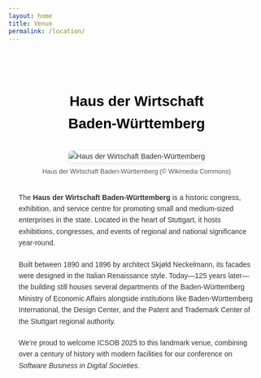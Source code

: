 ```yaml
---
layout: home
title: Venue
permalink: /location/
---
```




<style>
  .venue-container {
    max-width: 900px;
    margin: 0 auto;
    padding: 40px 20px;
    font-family: Arial, sans-serif;
    color: #333;
    line-height: 1.6;
  }

  .venue-container h1 {
    text-align: center;
    color: #000000;
    margin-bottom: 20px;
  }

  .venue-container p {
    margin-bottom: 20px;
  }

  .venue-image {
    text-align: center;
    margin: 30px 0;
  }

  .venue-image img {
    max-width: 100%;
    height: auto;
    border-radius: 8px;
    box-shadow: 0 2px 8px rgba(0,0,0,0.1);
  }

  .venue-image .caption {
    font-size: 0.9em;
    color: #555;
    margin-top: 8px;
  }
</style>

<div class="venue-container">
  <h1>Haus der Wirtschaft Baden‑Württemberg</h1>

  <div class="venue-image">
    <img
      src="https://upload.wikimedia.org/wikipedia/commons/e/e2/Hausderwirtschaft.jpg"
      alt="Haus der Wirtschaft Baden‑Württemberg">
    <p class="caption">Haus der Wirtschaft Baden‑Württemberg (© Wikimedia Commons)</p>
  </div>

  <p>The <strong>Haus der Wirtschaft Baden‑Württemberg</strong> is a historic congress, exhibition, and service centre for promoting small and medium‑sized enterprises in the state. Located in the heart of Stuttgart, it hosts exhibitions, congresses, and events of regional and national significance year‑round.</p>

  <p>Built between 1890 and 1896 by architect Skjøld Neckelmann, its facades were designed in the Italian Renaissance style. Today—125 years later—the building still houses several departments of the Baden‑Württemberg Ministry of Economic Affairs alongside institutions like Baden-Württemberg International, the Design Center, and the Patent and Trademark Center of the Stuttgart regional authority.</p>

  <p>We’re proud to welcome ICSOB 2025 to this landmark venue, combining over a century of history with modern facilities for our conference on <em>Software Business in Digital Societies</em>.</p>
</div>